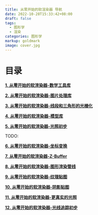 ```yaml
---
title: 从零开始的软渲染器 导航
date: 2022-10-28T15:33:42+08:00
draft: false
tags:
  - 图形学
  - 渲染
categories: 图形学
markup: goldmark
image: cover.jpg
---
```


# 目录

<u>**[1. 从零开始的软渲染器-数学工具库](../从零开始的软渲染器-数学工具库)**</u>

<u>**[2. 从零开始的软渲染器-图片处理库](../从零开始的软渲染器-图片处理库)**</u>

<u>**[3. 从零开始的软渲染器-线段和三角形的光栅化](../从零开始的软渲染器-线段和三角形的光栅化)**</u>

<u>**[4. 从零开始的软渲染器-模型库](../从零开始的软渲染器-模型库)**</u>

<u>**[5. 从零开始的软渲染器-光照初步](../从零开始的软渲染器-光照初步)**</u>

TODO: 

<u>**[6. 从零开始的软渲染器-坐标变换](../从零开始的软渲染器-坐标变换)**</u>

<u>**[7. 从零开始的软渲染器-Z-Buffer](../从零开始的软渲染器-z-buffer)**</u>

<u>**[8. 从零开始的软渲染器-图形渲染管线](../从零开始的软渲染器-图形渲染管线)**</u>

<u>**[9. 从零开始的软渲染器-纹理贴图](../从零开始的软渲染器-纹理贴图)**</u>

<u>**[10. 从零开始的软渲染器-阴影贴图](../从零开始的软渲染器-阴影贴图)**</u>

<u>**[11. 从零开始的软渲染器-更真实的光照](../从零开始的软渲染器-更真实的光照)**</u>

<u>**[12. 从零开始的软渲染器-光线追踪初步](../从零开始的软渲染器-光线追踪初步)**</u>
